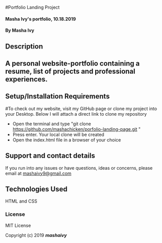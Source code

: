 #Portfolio Landing Project

#### Masha Ivy's portfolio, 10.18.2019

#### By Masha Ivy

## Description

## A personal website-portfolio containing a resume, list of projects and professional experiences.

## Setup/Installation Requirements

#To check out my website, visit my GitHub page or clone my project into your Desktop. Below I will attach a direct link to clone my repository

* Open the terminal and type "git clone https://github.com/mashachicken/porfolio-landing-page.git "
* Press enter. Your local clone will be created
* Open the index.html file in a browser of your choice


## Support and contact details

If you run into any issues or have questions, ideas or concerns, please email at mashaivy9@gmail.com

## Technologies Used

HTML and CSS

### License

MIT License

Copyright (c) 2019 **_mashaivy_**

